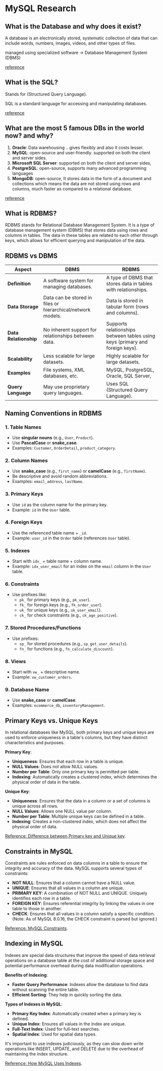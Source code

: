 # MySQL Research

## What is the Database and why does it exist?
A database is an electronically stored, systematic collection of data that can include words, numbers, images, videos, and other types of files.

managed using specialized software -> Database Management System (DBMS)

[reference](https://www.geeksforgeeks.org/what-is-database/)

## What is the SQL?
Stands for (Structured Query Language).

SQL is a standard language for accessing and manipulating databases.

[reference](https://www.w3schools.com/sql/sql_intro.asp)

## What are the most 5 famous DBs in the world now? and why?
1. **Oracle**: Data warehousing ..  gives flexibly and also it costs lesser.
2. **MySQL**: open-source and user-friendly. supported on both the client and server sides.
3. **Microsoft SQL Server**: supported on both the client and server sides, 
4. **PostgreSQL**: open-source, supports many advanced programming languages
5. **MongoDB**: open-source, It stores data in the form of a document and collections which means the data are not stored using rows and columns, much faster as compared to a relational database. 

[reference](https://www.geeksforgeeks.org/most-popular-databases/)

## What is RDBMS?
RDBMS stands for Relational Database Management System. It is a type of database management system (DBMS) that stores data using rows and columns in tables. The data in these tables are related to each other through keys, which allows for efficient querying and manipulation of the data. 

## RDBMS vs DBMS

| **Aspect**               | **DBMS**                                      | **RDBMS**                                     |
|--------------------------|-----------------------------------------------|-----------------------------------------------|
| **Definition**           | A software system for managing databases.    | A type of DBMS that stores data in tables with relationships. |
| **Data Storage**         | Data can be stored in files or hierarchical/network models. | Data is stored in tabular form (rows and columns). |
| **Data Relationship**    | No inherent support for relationships between data. | Supports relationships between tables using keys (primary and foreign keys). |
| **Scalability**          | Less scalable for large datasets.            | Highly scalable for large datasets.           |
| **Examples**             | File systems, XML databases, etc.            | MySQL, PostgreSQL, Oracle, SQL Server,    |
| **Query Language**       | May use proprietary query languages.         | Uses SQL (Structured Query Language).         |

## Naming Conventions in RDBMS
### 1. **Table Names**
- Use **singular nouns** (e.g., `User`, `Product`).
- Use **PascalCase** or **snake_case**.
- Examples: `Customer`, `OrderDetail`, `product_category`.

### 2. **Column Names**
- Use **snake_case** (e.g., `first_name`) or **camelCase** (e.g., `firstName`).
- Be descriptive and avoid random abbreviations.
- Examples: `email_address`, `lastName`.

### 3. **Primary Keys**
- Use `id` as the column name for the primary key.
- Example: `id` in the `User` table.

### 4. **Foreign Keys**
- Use the referenced table name + `_id`.
- Example: `user_id` in the `Order` table (references `User` table).

### 5. **Indexes**
- Start with `idx_` + table name + column name.
- Example: `idx_user_email` for an index on the `email` column in the `User` table.

### 6. **Constraints**
- Use prefixes like:
  - `pk_` for primary keys (e.g., `pk_user`).
  - `fk_` for foreign keys (e.g., `fk_order_user`).
  - `uk_` for unique keys (e.g., `uk_user_email`).
  - `ck_` for check constraints (e.g., `ck_age_positive`).

### 7. **Stored Procedures/Functions**
- Use prefixes:
  - `sp_` for stored procedures (e.g., `sp_get_user_details`).
  - `fn_` for functions (e.g., `fn_calculate_discount`).

### 8. **Views**
- Start with `vw_` + descriptive name.
- Example: `vw_customer_orders`.

### 9. **Database Name**
- Use **snake_case** or **camelCase**.
- Examples: `ecommerce_db`, `inventoryManagement`.


## Primary Keys vs. Unique Keys

In relational databases like MySQL, both primary keys and unique keys are used to enforce uniqueness in a table's columns, but they have distinct characteristics and purposes.

**Primary Key**:
- **Uniqueness**: Ensures that each row in a table is unique.
- **NULL Values**: Does not allow NULL values.
- **Number per Table**: Only one primary key is permitted per table.
- **Indexing**: Automatically creates a clustered index, which determines the physical order of data in the table.

**Unique Key**:
- **Uniqueness**: Ensures that the data in a column or a set of columns is unique across all rows.
- **NULL Values**: Allows one NULL value per column.
- **Number per Table**: Multiple unique keys can be defined in a table.
- **Indexing**: Creates a non-clustered index, which does not affect the physical order of data.

[Reference: Difference between Primary key and Unique key](https://www.geeksforgeeks.org/difference-between-primary-key-and-unique-key/).

## Constraints in MySQL

Constraints are rules enforced on data columns in a table to ensure the integrity and accuracy of the data. MySQL supports several types of constraints:

- **NOT NULL**: Ensures that a column cannot have a NULL value.
- **UNIQUE**: Ensures that all values in a column are unique.
- **PRIMARY KEY**: A combination of NOT NULL and UNIQUE. Uniquely identifies each row in a table.
- **FOREIGN KEY**: Ensures referential integrity by linking the values in one table to those in another.
- **CHECK**: Ensures that all values in a column satisfy a specific condition. (Note: As of MySQL 8.0.16, the CHECK constraint is parsed but ignored.)

[Reference: MySQL Constraints](https://www.w3schools.com/mysql/mysql_constraints.asp).

## Indexing in MySQL

Indexes are special data structures that improve the speed of data retrieval operations on a database table at the cost of additional storage space and potential performance overhead during data modification operations.

**Benefits of Indexing**:
- **Faster Query Performance**: Indexes allow the database to find data without scanning the entire table.
- **Efficient Sorting**: They help in quickly sorting the data.

**Types of Indexes in MySQL**:
- **Primary Key Index**: Automatically created when a primary key is defined.
- **Unique Index**: Ensures all values in the index are unique.
- **Full-Text Index**: Used for full-text searches.
- **Spatial Index**: Used for spatial data types.

It's important to use indexes judiciously, as they can slow down write operations like INSERT, UPDATE, and DELETE due to the overhead of maintaining the index structure.

[Reference: How MySQL Uses Indexes](https://dev.mysql.com/doc/en/mysql-indexes.html).
